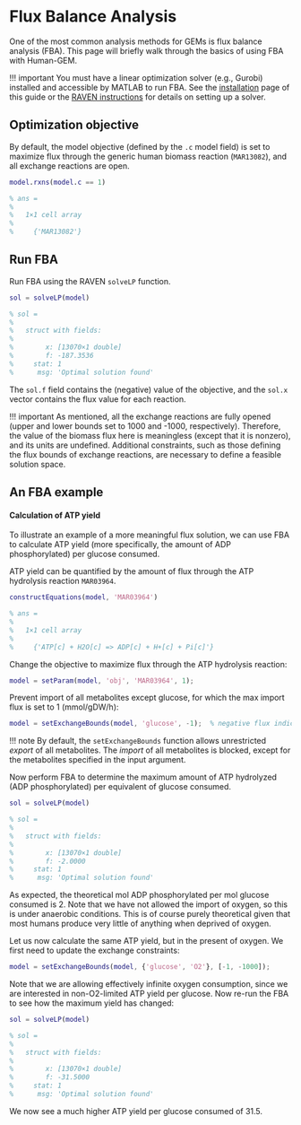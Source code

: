 # Flux Balance Analysis

One of the most common analysis methods for GEMs is flux balance analysis (FBA). This page will briefly walk through the basics of using FBA with Human-GEM.

!!! important
	You must have a linear optimization solver (e.g., Gurobi) installed and accessible by MATLAB to run FBA. See the [installation](installation.md) page of this guide or the [RAVEN instructions](https://github.com/SysBioChalmers/RAVEN/wiki/Installation#dependencies) for details on setting up a solver.


## Optimization objective

By default, the model objective (defined by the `.c` model field) is set to maximize flux through the generic human biomass reaction (`MAR13082`), and all exchange reactions are open.
```matlab
model.rxns(model.c == 1)

% ans =
% 
%   1×1 cell array
% 
%     {'MAR13082'}
```


## Run FBA

Run FBA using the RAVEN `solveLP` function.
```matlab
sol = solveLP(model)

% sol = 
% 
%   struct with fields:
% 
%        x: [13070×1 double]
%        f: -187.3536
%     stat: 1
%      msg: 'Optimal solution found'
```

The `sol.f` field contains the (negative) value of the objective, and the `sol.x` vector contains the flux value for each reaction.

!!! important
	As mentioned, all the exchange reactions are fully opened (upper and lower bounds set to 1000 and -1000, respectively). Therefore, the value of the biomass flux here is meaningless (except that it is nonzero), and its units are undefined. Additional constraints, such as those defining the flux bounds of exchange reactions, are necessary to define a feasible solution space.



## An FBA example

#### Calculation of ATP yield

To illustrate an example of a more meaningful flux solution, we can use FBA to calculate ATP yield (more specifically, the amount of ADP phosphorylated) per glucose consumed. 

ATP yield can be quantified by the amount of flux through the ATP hydrolysis reaction `MAR03964`.
```matlab
constructEquations(model, 'MAR03964')

% ans =
% 
%   1×1 cell array
% 
%     {'ATP[c] + H2O[c] => ADP[c] + H+[c] + Pi[c]'}
```

Change the objective to maximize flux through the ATP hydrolysis reaction:
```matlab
model = setParam(model, 'obj', 'MAR03964', 1);
```

Prevent import of all metabolites except glucose, for which the max import flux is set to 1 (mmol/gDW/h):
```matlab
model = setExchangeBounds(model, 'glucose', -1);  % negative flux indicates import
```

!!! note
	By default, the `setExchangeBounds` function allows unrestricted *export* of all metabolites. The *import* of all metabolites is blocked, except for the metabolites specified in the input argument.


Now perform FBA to determine the maximum amount of ATP hydrolyzed (ADP phosphorylated) per equivalent of glucose consumed.
```matlab
sol = solveLP(model)

% sol = 
% 
%   struct with fields:
% 
%        x: [13070×1 double]
%        f: -2.0000
%     stat: 1
%      msg: 'Optimal solution found'
```

As expected, the theoretical mol ADP phosphorylated per mol glucose consumed is 2. Note that we have not allowed the import of oxygen, so this is under anaerobic conditions. This is of course purely theoretical given that most humans produce very little of anything when deprived of oxygen.

Let us now calculate the same ATP yield, but in the present of oxygen. We first need to update the exchange constraints:
```matlab
model = setExchangeBounds(model, {'glucose', 'O2'}, [-1, -1000]);
```

Note that we are allowing effectively infinite oxygen consumption, since we are interested in non-O2-limited ATP yield per glucose. Now re-run the FBA to see how the maximum yield has changed:
```matlab
sol = solveLP(model)

% sol = 
% 
%   struct with fields:
% 
%        x: [13070×1 double]
%        f: -31.5000
%     stat: 1
%      msg: 'Optimal solution found'
```

We now see a much higher ATP yield per glucose consumed of 31.5.






